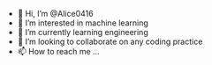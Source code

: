 - 👋 Hi, I’m @Alice0416
- 👀 I’m interested in machine learning
- 🌱 I’m currently learning engineering
- 💞️ I’m looking to collaborate on any coding practice
- 📫 How to reach me ...

<!---
Alice0416/Alice0416 is a ✨ special ✨ repository because its `README.md` (this file) appears on your GitHub profile.
You can click the Preview link to take a look at your changes.
--->
